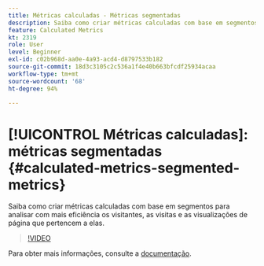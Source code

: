 ```yaml
---
title: Métricas calculadas - Métricas segmentadas
description: Saiba como criar métricas calculadas com base em segmentos para analisar com mais eficiência os visitantes, as visitas e as visualizações de página que pertencem a elas.
feature: Calculated Metrics
kt: 2319
role: User
level: Beginner
exl-id: c02b968d-aa0e-4a93-acd4-d8797533b182
source-git-commit: 18d3c3105c2c536a1f4e40b663bfcdf25934acaa
workflow-type: tm+mt
source-wordcount: '68'
ht-degree: 94%

---
```


# [!UICONTROL Métricas calculadas]: métricas segmentadas {#calculated-metrics-segmented-metrics}

Saiba como criar métricas calculadas com base em segmentos para analisar com mais eficiência os visitantes, as visitas e as visualizações de página que pertencem a elas.

>[!VIDEO](https://video.tv.adobe.com/v/25409/?quality=12&learn=on)

Para obter mais informações, consulte a [documentação](https://experienceleague.adobe.com/docs/analytics/components/calculated-metrics/calcmetric-workflow/metrics-with-segments.html?lang=pt-BR).
